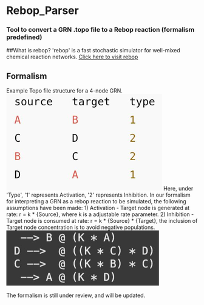 # Rebop_Parser
### Tool to convert a GRN .topo file to a Rebop reaction (formalism predefined)
##What is rebop?
'rebop' is a fast stochastic simulator for well-mixed chemical reaction networks.
[Click here to visit rebop](https://github.com/Armavica/rebop/tree/main)

## Formalism 
Example Topo file structure for a 4-node GRN.
![Logo](toy_grn.jpeg)
Here, under 'Type', '1' represents Activation, '2' represents Inhibition.
In our formalism for interpreting a GRN as a rebop reaction to be simulated, the following assumptions have been made:
    1) Activation - Target node is generated at rate: r = k * {Source}, where k is a adjustable rate parameter.
    2) Inhibition - Target node is consumed at rate: r = k * {Source} * {Target}, the inclusion of Target node concentration is to avoid negative populations.
![Logo](formalism_toyGRN.jpeg)

The formalism is still under review, and will be updated.
    
    
